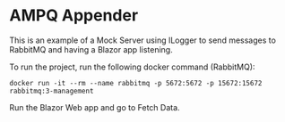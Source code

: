 # AMPQ Appender
 
This is an example of a Mock Server using ILogger to send messages to RabbitMQ and having a Blazor app listening.

To run the project, run the following docker command (RabbitMQ):

```docker run -it --rm --name rabbitmq -p 5672:5672 -p 15672:15672 rabbitmq:3-management```

Run the Blazor Web app and go to Fetch Data.
